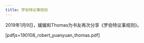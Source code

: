 ```yaml
---
title: 罗伯特议事规则
---
```


2019年1月9日，媛媛和Thomas为书友再次分享《罗伯特议事规则》。

[pdfjs=190108_robert_yuanyuan_thomas.pdf]